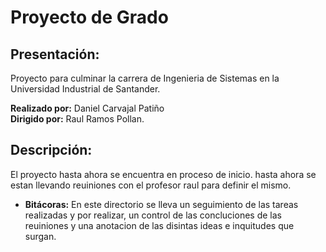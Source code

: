 # Proyecto de Grado

## Presentación:
Proyecto para culminar la carrera de Ingenieria de Sistemas en la Universidad Industrial de Santander.

**Realizado por:** Daniel Carvajal Patiño <br/>
**Dirigido por:** Raul Ramos Pollan.

## Descripción:
El proyecto hasta ahora se encuentra en proceso de inicio. hasta ahora se estan llevando reuiniones con el profesor raul para definir el mismo.

* **Bitácoras:** En este directorio se lleva un seguimiento de las tareas realizadas y por realizar, un control de las concluciones de las reuiniones y una anotacion de las disintas ideas e inquitudes que surgan.
